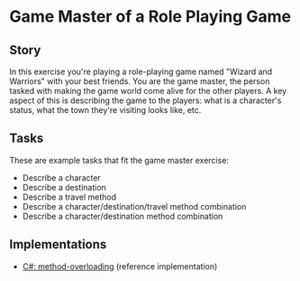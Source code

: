 # Game Master of a Role Playing Game

## Story

In this exercise you're playing a role-playing game named "Wizard and Warriors" with your best friends. You are the game master, the person tasked with making the game world come alive for the other players. A key aspect of this is describing the game to the players: what is a character's status, what the town they're visiting looks like, etc.

## Tasks

These are example tasks that fit the game master exercise:

- Describe a character
- Describe a destination
- Describe a travel method
- Describe a character/destination/travel method combination
- Describe a character/destination method combination

## Implementations

- [C#: method-overloading][implementation-csharp] (reference implementation)

[implementation-csharp]: ../../languages/csharp/exercises/concept/method-overloading/.docs/instructions.md
